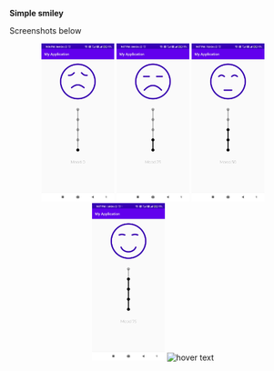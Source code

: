 **Simple smiley**

Screenshots below

<p align="center">
  <img src="https://raw.githubusercontent.com/NonCoderF/Smiley/master/screenshots/Mood%200.jpg" width="128" title="hover text">
  <img src="https://raw.githubusercontent.com/NonCoderF/Smiley/master/screenshots/Mood%2025.jpg" width="128" title="hover text">
  <img src="https://raw.githubusercontent.com/NonCoderF/Smiley/master/screenshots/Mood%2050.jpg" width="128" title="hover text">
  <img src="https://raw.githubusercontent.com/NonCoderF/Smiley/master/screenshots/Mood%2075.jpg" width="128" title="hover text">
  <img src="https://raw.githubusercontent.com/NonCoderF/Smiley/master/screenshots/Mood%2010.jpg" width="128" title="hover text">
</p>